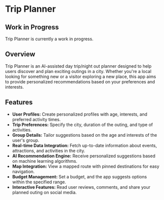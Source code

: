 # Trip Planner

## Work in Progress

Trip Planner is currently a work in progress.

## Overview

Trip Planner is an AI-assisted day trip/night out planner designed to help users discover and plan exciting outings in a city. Whether you're a local looking for something new or a visitor exploring a new place, this app aims to provide personalized recommendations based on your preferences and interests.

## Features

- **User Profiles:** Create personalized profiles with age, interests, and preferred activity times.
- **Trip Preferences:** Specify the city, duration of the outing, and type of activities.
- **Group Details:** Tailor suggestions based on the age and interests of the user's group.
- **Real-time Data Integration:** Fetch up-to-date information about events, attractions, and activities in the city.
- **AI Recommendation Engine:** Receive personalized suggestions based on machine learning algorithms.
- **Map Integration:** View a mapped route with pinned destinations for easy navigation.
- **Budget Management:** Set a budget, and the app suggests options within the specified range.
- **Interactive Features:** Read user reviews, comments, and share your planned outing on social media.
